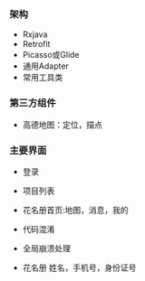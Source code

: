 ### 架构
* Rxjava
* Retrofit
* Picasso或Glide
* 通用Adapter
* 常用工具类


### 第三方组件
* 高德地图：定位，描点



### 主要界面
* 登录
* 项目列表
* 花名册首页:地图，消息，我的

* 代码混淆
* 全局崩溃处理


* 花名册 姓名，手机号，身份证号